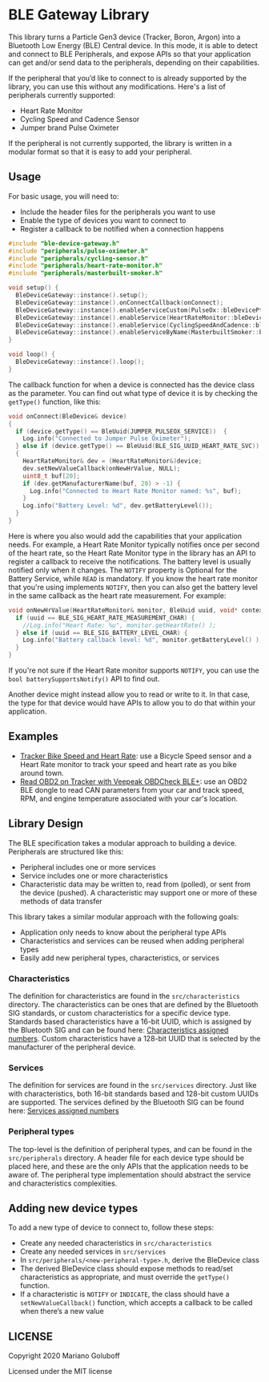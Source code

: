 # BLE Gateway Library

This library turns a Particle Gen3 device (Tracker, Boron, Argon) into a Bluetooth Low Energy (BLE) Central device. In this mode, it is able to detect and connect to BLE Peripherals, and expose APIs so that your application can get and/or send data to the peripherals, depending on their capabilities.

If the peripheral that you’d like to connect to is already supported by the library, you can use this without any modifications. Here's a list of peripherals currently supported:
* Heart Rate Monitor
* Cycling Speed and Cadence Sensor
* Jumper brand Pulse Oximeter

If the peripheral is not currently supported, the library is written in a modular format so that it is easy to add your peripheral.

## Usage

For basic usage, you will need to:

* Include the header files for the peripherals you want to use
* Enable the type of devices you want to connect to
* Register a callback to be notified when a connection happens

```c++
#include "ble-device-gateway.h"
#include "peripherals/pulse-oximeter.h"
#include "peripherals/cycling-sensor.h"
#include "peripherals/heart-rate-monitor.h"
#include "peripherals/masterbuilt-smoker.h"

void setup() {
  BleDeviceGateway::instance().setup();
  BleDeviceGateway::instance().onConnectCallback(onConnect);
  BleDeviceGateway::instance().enableServiceCustom(PulseOx::bleDevicePtr, JUMPER_PULSEOX_SERVICE);
  BleDeviceGateway::instance().enableService(HeartRateMonitor::bleDevicePtr, BLE_SIG_UUID_HEART_RATE_SVC);
  BleDeviceGateway::instance().enableService(CyclingSpeedAndCadence::bleDevicePtr ,BLE_SIG_UUID_CYCLING_SPEED_CADENCE_SVC);
  BleDeviceGateway::instance().enableServiceByName(MasterbuiltSmoker::bleDevicePtr ,"Masterbuilt Smoker");
}

void loop() {
  BleDeviceGateway::instance().loop();
}
```

The callback function for when a device is connected has the device class as the parameter. You can find out what type of device it is by checking the `getType()` function, like this:

```c++
void onConnect(BleDevice& device)
{
  if (device.getType() == BleUuid(JUMPER_PULSEOX_SERVICE))  {
    Log.info("Connected to Jumper Pulse Oximeter");
  } else if (device.getType() == BleUuid(BLE_SIG_UUID_HEART_RATE_SVC))
  {
    HeartRateMonitor& dev = (HeartRateMonitor&)device;
    dev.setNewValueCallback(onNewHrValue, NULL);
    uint8_t buf[20];
    if (dev.getManufacturerName(buf, 20) > -1) {
      Log.info("Connected to Heart Rate Monitor named: %s", buf);
    }
    Log.info("Battery Level: %d", dev.getBatteryLevel());
  }
}
```

Here is where you also would add the capabilities that your application needs. For example, a Heart Rate Monitor typically notifies once per second of the heart rate, so the Heart Rate Monitor type in the library has an API to register a callback to receive the notifications. The battery level is usually notified only when it changes. The `NOTIFY` property is Optional for the Battery Service, while `READ` is mandatory. If you know the heart rate monitor that you're using implements `NOTIFY`, then you can also get the battery level in the same callback as the heart rate measurement. For example:

```c++
void onNewHrValue(HeartRateMonitor& monitor, BleUuid uuid, void* context) {
  if (uuid == BLE_SIG_HEART_RATE_MEASUREMENT_CHAR) {
    //Log.info("Heart Rate: %u", monitor.getHeartRate() );
  } else if (uuid == BLE_SIG_BATTERY_LEVEL_CHAR) {
    Log.info("Battery callback level: %d", monitor.getBatteryLevel() );
  } 
}
```

If you're not sure if the Heart Rate monitor supports `NOTIFY`, you can use the `bool batterySupportsNotify()` API to find out.

Another device might instead allow you to read or write to it. In that case, the type for that device would have APIs to allow you to do that within your application.

## Examples

* [Tracker Bike Speed and Heart Rate](examples/tracker-bike_speed-heartrate): use a Bicycle Speed sensor and a Heart Rate monitor to track your speed and heart rate as you bike around town.
* [Read OBD2 on Tracker with Veepeak OBDCheck BLE+](examples/veepeak): use an OBD2 BLE dongle to read CAN parameters from your car and track speed, RPM, and engine temperature associated with your car's location.

## Library Design

The BLE specification takes a modular approach to building a device. Peripherals are structured like this:

* Peripheral includes one or more services
* Service includes one or more characteristics
* Characteristic data may be written to, read from (polled), or sent from the device (pushed). A characteristic may support one or more of these methods of data transfer

This library takes a similar modular approach with the following goals:

* Application only needs to know about the peripheral type APIs
* Characteristics and services can be reused when adding peripheral types
* Easily add new peripheral types, characteristics, or services

### Characteristics

The definition for characteristics are found in the `src/characteristics` directory. The characteristics can be ones that are defined by the Bluetooth SIG standards, or custom characteristics for a specific device type. Standards based characteristics have a 16-bit UUID, which is assigned by the Bluetooth SIG and can be found here: [Characteristics assigned numbers](https://www.bluetooth.com/specifications/gatt/characteristics/). Custom characteristics have a 128-bit UUID that is selected by the manufacturer of the peripheral device.

### Services

The definition for services are found in the `src/services` directory. Just like with characteristics, both 16-bit standards based and 128-bit custom UUIDs are supported. The services defined by the Bluetooth SIG can be found here: [Services assigned numbers](https://www.bluetooth.com/specifications/gatt/services/)

### Peripheral types

The top-level is the definition of peripheral types, and can be found in the `src/peripherals` directory. A header file for each device type should be placed here, and these are the only APIs that the application needs to be aware of. The peripheral type implementation should abstract the service and characteristics complexities.

## Adding new device types

To add a new type of device to connect to, follow these steps:

* Create any needed characteristics in `src/characteristics`
* Create any needed services in `src/services`
* In `src/peripherals/<new-peripheral-type>.h`, derive the BleDevice class
* The derived BleDevice class should expose methods to read/set characteristics as appropriate, and must override the `getType()` function.
* If a characteristic is `NOTIFY` or `INDICATE`, the class should have a `setNewValueCallback()` function, which accepts a callback to be called when there’s a new value


## LICENSE
Copyright 2020 Mariano Goluboff

Licensed under the MIT license
